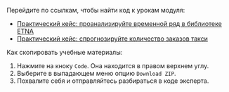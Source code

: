 Перейдите по ссылкам, чтобы найти код к урокам модуля:
- [Практический кейс: проанализируйте временной ряд в библиотеке ETNA](https://github.com/Eduson-DataScience/DataScience/blob/main/Random%20Forest/Decision%20tree.%20Practice.ipynb)
- [Практический кейс: спрогнозируйте количество заказов такси](https://github.com/Eduson-DataScience/DataScience/blob/main/Random%20Forest/Decision%20tree.%20Practice.ipynb)


Как скопировать учебные материалы:
1. Нажмите на кноку <code>Code</code>. Она находится в правом верхнем углу.
2. Выберите в выпадающем меню опцию <code>Download ZIP</code>.
3. Похвалите себя и отправляйтесь разбираться в коде эксперта.

